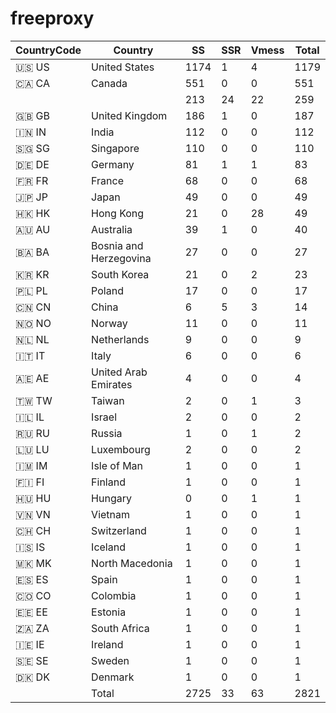 # freeproxy

|CountryCode|Country|SS|SSR|Vmess|Total|
|  ----  | ----  |  ----  | ----  |  ----  | ----  |
|🇺🇸 US|United States|1174|1|4|1179|
|🇨🇦 CA|Canada|551|0|0|551|
| ||213|24|22|259|
|🇬🇧 GB|United Kingdom|186|1|0|187|
|🇮🇳 IN|India|112|0|0|112|
|🇸🇬 SG|Singapore|110|0|0|110|
|🇩🇪 DE|Germany|81|1|1|83|
|🇫🇷 FR|France|68|0|0|68|
|🇯🇵 JP|Japan|49|0|0|49|
|🇭🇰 HK|Hong Kong|21|0|28|49|
|🇦🇺 AU|Australia|39|1|0|40|
|🇧🇦 BA|Bosnia and Herzegovina|27|0|0|27|
|🇰🇷 KR|South Korea|21|0|2|23|
|🇵🇱 PL|Poland|17|0|0|17|
|🇨🇳 CN|China|6|5|3|14|
|🇳🇴 NO|Norway|11|0|0|11|
|🇳🇱 NL|Netherlands|9|0|0|9|
|🇮🇹 IT|Italy|6|0|0|6|
|🇦🇪 AE|United Arab Emirates|4|0|0|4|
|🇹🇼 TW|Taiwan|2|0|1|3|
|🇮🇱 IL|Israel|2|0|0|2|
|🇷🇺 RU|Russia|1|0|1|2|
|🇱🇺 LU|Luxembourg|2|0|0|2|
|🇮🇲 IM|Isle of Man|1|0|0|1|
|🇫🇮 FI|Finland|1|0|0|1|
|🇭🇺 HU|Hungary|0|0|1|1|
|🇻🇳 VN|Vietnam|1|0|0|1|
|🇨🇭 CH|Switzerland|1|0|0|1|
|🇮🇸 IS|Iceland|1|0|0|1|
|🇲🇰 MK|North Macedonia|1|0|0|1|
|🇪🇸 ES|Spain|1|0|0|1|
|🇨🇴 CO|Colombia|1|0|0|1|
|🇪🇪 EE|Estonia|1|0|0|1|
|🇿🇦 ZA|South Africa|1|0|0|1|
|🇮🇪 IE|Ireland|1|0|0|1|
|🇸🇪 SE|Sweden|1|0|0|1|
|🇩🇰 DK|Denmark|1|0|0|1|
||Total|2725|33|63|2821|
